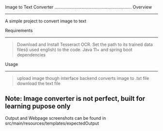Image to Text Converter
...............................................................
Overview
*********
A simple project to convert image to text

Requirements
*************
> Download and Install Tesseract OCR. Set the path to its trained data files(i used english) to the code.
> Java 11+ and spring boot dependencies

Usage
*******
> upload image though interface
> backend converts image to .txt file
> download the text file

Note: Image converter is not perfect, built for learning pupose only
-----------------------------------------------------------------------
Output and Webpage screenshots can be found in src/main/resources/templates/expectedOutput
